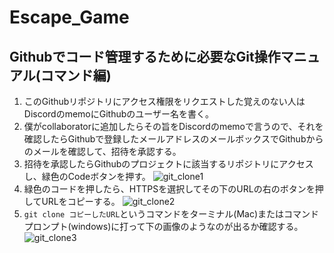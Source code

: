 # Escape_Game
## Githubでコード管理するために必要なGit操作マニュアル(コマンド編)
1. このGithubリポジトリにアクセス権限をリクエストした覚えのない人はDiscordのmemoにGithubのユーザー名を書く。
2. 僕がcollaboratorに追加したらその旨をDiscordのmemoで言うので、それを確認したらGithubで登録したメールアドレスのメールボックスでGithubからのメールを確認して、招待を承認する。
3. 招待を承認したらGithubのプロジェクトに該当するリポジトリにアクセスし、緑色のCodeボタンを押す。
![git_clone1](https://github.com/yoskoshi/Escape_Game/assets/110778997/5971a822-4f90-4d63-bf50-17530a39fd4d)
4. 緑色のコードを押したら、HTTPSを選択してその下のURLの右のボタンを押してURLをコピーする。
![git_clone2](https://github.com/yoskoshi/Escape_Game/assets/110778997/3414ac00-8379-4a5c-8f39-a8c1a333c225)
5. `git clone コピーしたURL`というコマンドをターミナル(Mac)またはコマンドプロンプト(windows)に打って下の画像のようなのが出るか確認する。
![git_clone3](https://github.com/yoskoshi/Escape_Game/assets/110778997/8b418c5f-a210-41c5-ac06-7c4d0e801ba7)
